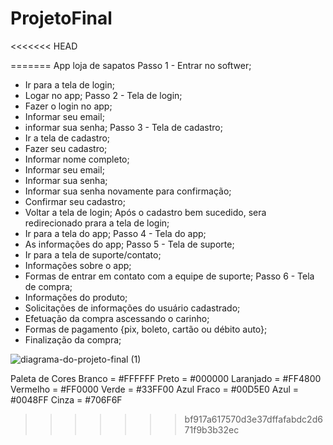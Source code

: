 # ProjetoFinal
<<<<<<< HEAD

=======
App     loja    de   sapatos
Passo 1 - Entrar no softwer;
- Ir para a tela de login;
- Logar no app;
Passo 2 - Tela de login;
- Fazer o login no app;
- Informar seu email;
- informar sua senha;
Passo 3 - Tela de cadastro;
- Ir a tela de cadastro;
- Fazer seu cadastro;
- Informar nome completo;
- Informar seu email;
- Informar sua senha;
- Informar sua senha novamente para confirmação;
- Confirmar seu cadastro;
- Voltar a tela de login;
Após o cadastro bem sucedido, sera redirecionado prara a tela de login;
- Ir para a tela do app;
Passo 4 - Tela do app;
- As informações do app;
Passo 5 - Tela de suporte;
- Ir para a tela de suporte/contato;
- Informações sobre o app;
- Formas de entrar em contato com a equipe de suporte;
Passo 6 - Tela de compra;
- Informações do produto;
- Solicitações de informações do usuário cadastrado;
- Efetuação da compra ascessando o carinho;
- Formas de pagamento {pix, boleto, cartão ou débito auto};
- Finalização da compra;

![diagrama-do-projeto-final (1)](https://user-images.githubusercontent.com/87446631/159142198-2964941f-e021-431c-bff7-0b60bdc2c342.png)

Paleta de Cores
Branco = #FFFFFF
Preto = #000000
Laranjado = #FF4800
Vermelho = #FF0000
Verde = #33FF00
Azul Fraco = #00D5E0
Azul = #0048FF
Cinza = #706F6F
>>>>>>> bf917a617570d3e37dffafabdc2d671f9b3b32ec
